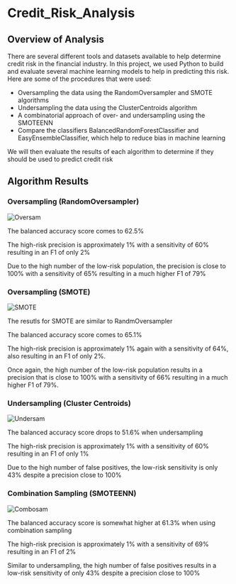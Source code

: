 # Credit_Risk_Analysis

## Overview of Analysis
There are several different tools and datasets available to help determine credit risk in the financial industry.  In this project, we used Python to build and evaluate several machine learning models to help in predicting this risk.  Here are some of the procedures that were used:
* Oversampling the data using the RandomOversampler and SMOTE algorithms
* Undersampling the data using the ClusterCentroids algorithm
* A combinatorial approach of over- and undersampling using the SMOTEENN
* Compare the classifiers BalancedRandomForestClassifier and EasyEnsembleClassifier, which help to reduce bias in machine learning

We will then evaluate the results of each algorithm to determine if they should be used to predict credit risk

## Algorithm Results

### Oversampling (RandomOversampler)
![Oversam](https://user-images.githubusercontent.com/93561592/164338304-2ed54905-a700-4f6e-beec-60df830c1b0f.PNG)

The balanced accuracy score comes to 62.5%

The high-risk precision is approximately 1% with a sensitivity of 60% resulting in an F1 of only 2%

Due to the high number of the low-risk population, the precision is close to 100% with a sensitivity of 65% resulting in a much higher F1 of 79%

### Oversampling (SMOTE)
![SMOTE](https://user-images.githubusercontent.com/93561592/164338423-9069771c-40ce-429a-9536-bc64905c8b75.PNG)

The resutls for SMOTE are similar to RandmOversampler

The balanced accuracy score comes to 65.1%

The high-risk precision is approximately 1% again with a sensitivity of 64%, also resulting in an F1 of only 2%.

Once again, the high number of the low-risk population results in a precision that is close to 100% with a sensitivity of 66% resulting in a much higher F1 of 79%.

### Undersampling (Cluster Centroids)
![Undersam](https://user-images.githubusercontent.com/93561592/164339796-d59fb73b-2e9c-4f56-9029-f67460ba03cd.PNG)

The balanced accuracy score drops to 51.6% when undersampling

The high-risk precision is approximately 1% with a sensitivity of 60% resulting in an F1 of only 1%

Due to the high number of false positives, the low-risk sensitivity is only 43% despite a precision close to 100%


### Combination Sampling (SMOTEENN)
![Combosam](https://user-images.githubusercontent.com/93561592/164339993-f4066bb0-dcf2-4a90-be49-eb2bba4b2ff8.PNG)

The balanced accuracy score is somewhat higher at 61.3% when using combination sampling

The high-risk precision is approximately 1% with a sensitivity of 69% resulting in an F1 of 2%

Similar to undersampling, the high number of false positives results in a low-risk sensitivity of only 43% despite a precision close to 100%

